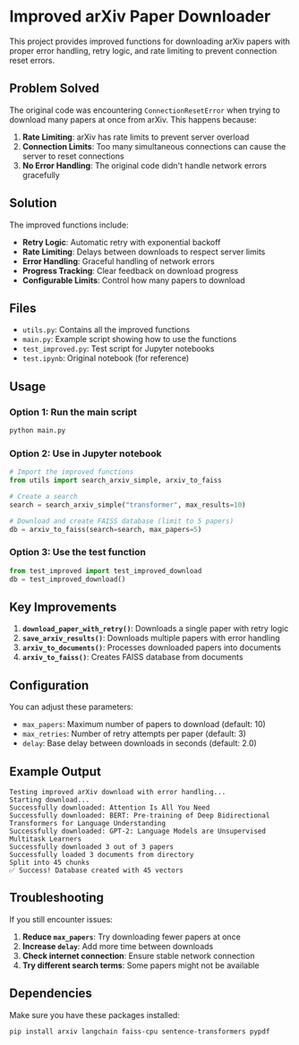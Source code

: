 # Improved arXiv Paper Downloader

This project provides improved functions for downloading arXiv papers with proper error handling, retry logic, and rate limiting to prevent connection reset errors.

## Problem Solved

The original code was encountering `ConnectionResetError` when trying to download many papers at once from arXiv. This happens because:

1. **Rate Limiting**: arXiv has rate limits to prevent server overload
2. **Connection Limits**: Too many simultaneous connections can cause the server to reset connections
3. **No Error Handling**: The original code didn't handle network errors gracefully

## Solution

The improved functions include:

- **Retry Logic**: Automatic retry with exponential backoff
- **Rate Limiting**: Delays between downloads to respect server limits
- **Error Handling**: Graceful handling of network errors
- **Progress Tracking**: Clear feedback on download progress
- **Configurable Limits**: Control how many papers to download

## Files

- `utils.py`: Contains all the improved functions
- `main.py`: Example script showing how to use the functions
- `test_improved.py`: Test script for Jupyter notebooks
- `test.ipynb`: Original notebook (for reference)

## Usage

### Option 1: Run the main script
```bash
python main.py
```

### Option 2: Use in Jupyter notebook
```python
# Import the improved functions
from utils import search_arxiv_simple, arxiv_to_faiss

# Create a search
search = search_arxiv_simple("transformer", max_results=10)

# Download and create FAISS database (limit to 5 papers)
db = arxiv_to_faiss(search=search, max_papers=5)
```

### Option 3: Use the test function
```python
from test_improved import test_improved_download
db = test_improved_download()
```

## Key Improvements

1. **`download_paper_with_retry()`**: Downloads a single paper with retry logic
2. **`save_arxiv_results()`**: Downloads multiple papers with error handling
3. **`arxiv_to_documents()`**: Processes downloaded papers into documents
4. **`arxiv_to_faiss()`**: Creates FAISS database from documents

## Configuration

You can adjust these parameters:

- `max_papers`: Maximum number of papers to download (default: 10)
- `max_retries`: Number of retry attempts per paper (default: 3)
- `delay`: Base delay between downloads in seconds (default: 2.0)

## Example Output

```
Testing improved arXiv download with error handling...
Starting download...
Successfully downloaded: Attention Is All You Need
Successfully downloaded: BERT: Pre-training of Deep Bidirectional Transformers for Language Understanding
Successfully downloaded: GPT-2: Language Models are Unsupervised Multitask Learners
Successfully downloaded 3 out of 3 papers
Successfully loaded 3 documents from directory
Split into 45 chunks
✅ Success! Database created with 45 vectors
```

## Troubleshooting

If you still encounter issues:

1. **Reduce `max_papers`**: Try downloading fewer papers at once
2. **Increase `delay`**: Add more time between downloads
3. **Check internet connection**: Ensure stable network connection
4. **Try different search terms**: Some papers might not be available

## Dependencies

Make sure you have these packages installed:
```bash
pip install arxiv langchain faiss-cpu sentence-transformers pypdf
```

